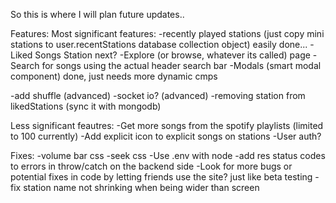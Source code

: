 So this is where I will plan future updates..

Features:
Most significant features:
-recently played stations (just copy mini stations to user.recentStations database collection object)               easily done...
-Liked Songs Station                                                                                                 next?
-Explore (or browse, whatever its called) page
-Search for songs using the actual header search bar
-Modals (smart modal component)                                                                                     done, just needs more dynamic cmps

-add shuffle (advanced)
-socket io? (advanced)
-removing station from likedStations (sync it with mongodb)

Less significant feautres:
-Get more songs from the spotify playlists (limited to 100 currently)
-Add explicit icon to explicit songs on stations
-User auth?


Fixes:
-volume bar css
-seek css
-Use .env with node
-add res status codes to errors in throw/catch on the backend side
-Look for more bugs or potential fixes in code by letting friends use the site? just like beta testing
-fix station name not shrinking when being wider than screen